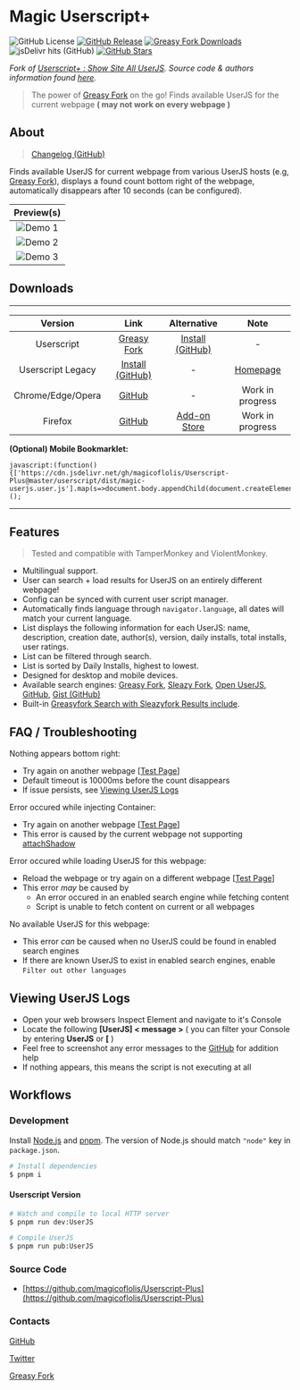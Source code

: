 # Magic Userscript+

![GitHub License](https://img.shields.io/github/license/magicoflolis/Userscript-Plus)
[![GitHub Release](https://img.shields.io/github/release/magicoflolis/Userscript-Plus)](https://github.com/magicoflolis/Userscript-Plus/releases/latest)
[![Greasy Fork Downloads](https://img.shields.io/greasyfork/dt/421603)](https://greasyfork.org/scripts/421603)
![jsDelivr hits (GitHub)](https://img.shields.io/jsdelivr/gh/hm/magicoflolis/Userscript-Plus)
[![GitHub Stars](https://img.shields.io/github/stars/magicoflolis/Userscript-Plus)](https://github.com/magicoflolis/Userscript-Plus/stargazers)

*Fork of [Userscript+ : Show Site All UserJS](https://github.com/jae-jae/Userscript-Plus#userscript). Source code & authors information found [here](https://github.com/jae-jae/Userscript-Plus).*

> The power of [Greasy Fork](https://greasyfork.org) on the go! Finds available UserJS for the current webpage **( may not work on every webpage )**

## About

> [Changelog (GitHub)](https://github.com/magicoflolis/Userscript-Plus/releases)

Finds available UserJS for current webpage from various UserJS hosts (e.g, [Greasy Fork](https://greasyfork.org)), displays a found count bottom right of the webpage, automatically disappears after 10 seconds (can be configured).

| Preview(s) |
|:----------:|
![Demo 1](https://raw.githubusercontent.com/magicoflolis/Userscript-Plus/master/assets/demo3.gif)|
![Demo 2](https://raw.githubusercontent.com/magicoflolis/Userscript-Plus/master/assets/demo2.gif)|
![Demo 3](https://raw.githubusercontent.com/magicoflolis/Userscript-Plus/master/assets/demo1.png)|

## Downloads

***

| Version | Link | Alternative | Note |
|:----------:|:----------:|:----------:|:----------:|
Userscript | [Greasy Fork](https://greasyfork.org/scripts/421603) | [Install (GitHub)](https://github.com/magicoflolis/Userscript-Plus/releases/latest/download/magic-userjs.user.js) | -
Userscript Legacy | [Install (GitHub)](https://cdn.jsdelivr.net/gh/magicoflolis/Userscript-Plus@master/archive/magic-userjs.user.js) | - | [Homepage](https://github.com/magicoflolis/Userscript-Plus/tree/master/archive)
Chrome/Edge/Opera | [GitHub](https://github.com/magicoflolis/Userscript-Plus/releases) | - | Work in progress
Firefox | [GitHub](https://github.com/magicoflolis/Userscript-Plus/releases) | [Add-on Store](https://addons.mozilla.org/firefox/addon/userscript-plus/) | Work in progress

**(Optional) Mobile Bookmarklet:**

```JS
javascript:(function(){['https://cdn.jsdelivr.net/gh/magicoflolis/Userscript-Plus@master/userscript/dist/magic-userjs.user.js'].map(s=>document.body.appendChild(document.createElement('script')).src=s)})();
```

***

## Features

> Tested and compatible with TamperMonkey and ViolentMonkey.

* Multilingual support.
* User can search + load results for UserJS on an entirely different webpage!
* Config can be synced with current user script manager.
* Automatically finds language through ``navigator.language``, all dates will match your current language.
* List displays the following information for each UserJS: name, description, creation date, author(s), version, daily installs, total installs, user ratings.
* List can be filtered through search.
* List is sorted by Daily Installs, highest to lowest.
* Designed for desktop and mobile devices.
* Available search engines: [Greasy Fork](https://greasyfork.org), [Sleazy Fork](https://sleazyfork.org), [Open UserJS](https://openuserjs.org), [GitHub](https://github.com/search?l=JavaScript&o=desc&q="==UserScript=="), [Gist (GitHub)](https://gist.github.com/search?l=JavaScript&o=desc&q="==UserScript==")
* Built-in [Greasyfork Search with Sleazyfork Results include](https://greasyfork.org/scripts/23840).

## FAQ / Troubleshooting

Nothing appears bottom right:

* Try again on another webpage [[Test Page](https://google.com)]
* Default timeout is 10000ms before the count disappears
* If issue persists, see [Viewing UserJS Logs](#viewing-userjs-logs)

Error occured while injecting Container:

* Try again on another webpage [[Test Page](https://google.com)]
* This error is caused by the current webpage not supporting [attachShadow](https://developer.mozilla.org/en-US/docs/Web/API/Element/attachShadow)

Error occured while loading UserJS for this webpage:

* Reload the webpage or try again on a different webpage [[Test Page](https://google.com)]
* This error *may* be caused by
  * An error occured in an enabled search engine while fetching content
  * Script is unable to fetch content on current or all webpages

No available UserJS for this webpage:

* This error *can* be caused when no UserJS could be found in enabled search engines
* If there are known UserJS to exist in enabled search engines, enable `Filter out other languages`

## Viewing UserJS Logs

* Open your web browsers Inspect Element and navigate to it's Console
* Locate the following **[UserJS] < message >** ( you can filter your Console by entering **UserJS** or **[** )
* Feel free to screenshot any error messages to the [GitHub](https://github.com/magicoflolis/Userscript-Plus/issues) for addition help
* If nothing appears, this means the script is not executing at all

## Workflows

### Development

Install [Node.js](https://nodejs.org/) and [pnpm](https://pnpm.io/).
The version of Node.js should match `"node"` key in `package.json`.

``` sh
# Install dependencies
$ pnpm i
```

#### Userscript Version

``` sh
# Watch and compile to local HTTP server
$ pnpm run dev:UserJS

# Compile UserJS
$ pnpm run pub:UserJS
```

### Source Code

* [https://github.com/magicoflolis/Userscript-Plus](https://github.com/magicoflolis/Userscript-Plus)

### Contacts

[GitHub](https://github.com/magicoflolis)

[Twitter](https://twitter.com/for_lollipops)

[Greasy Fork](https://greasyfork.org/users/166061)
